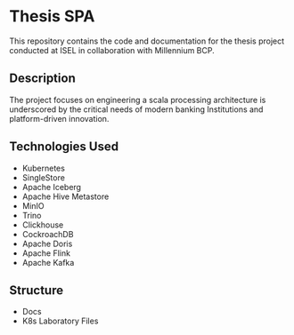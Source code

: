 # Thesis SPA

This repository contains the code and documentation for the thesis project conducted at ISEL in collaboration with Millennium BCP.

## Description

The project focuses on engineering a scala processing architecture is underscored by the critical needs of modern banking Institutions and platform-driven innovation.

## Technologies Used

- Kubernetes
- SingleStore
- Apache Iceberg
- Apache Hive Metastore
- MinIO
- Trino
- Clickhouse
- CockroachDB
- Apache Doris
- Apache Flink
- Apache Kafka


## Structure

- Docs
- K8s Laboratory Files
